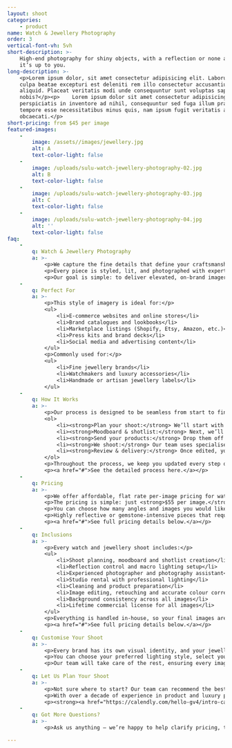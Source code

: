 ```yaml
---
layout: shoot
categories:
    - product
name: Watch & Jewellery Photography
order: 3
vertical-font-vh: 5vh
short-description: >-
    High-end photography for shiny objects, with a reflection or none at all -
    it’s up to you.
long-description: >-
    <p>Lorem ipsum dolor, sit amet consectetur adipisicing elit. Laborum in
    culpa beatae excepturi est deleniti rem illo consectetur accusantium
    aliquid. Placeat veritatis modi unde consequuntur sunt voluptas sapiente hic
    nobis?</p><p>    Lorem ipsum dolor sit amet consectetur adipisicing elit. Ex
    perspiciatis in inventore ad nihil, consequuntur sed fuga illum praesentium
    tempore esse necessitatibus minus quis, nam ipsum fugit veritatis aut
    obcaecati.</p>
short-pricing: from $45 per image
featured-images:
    -
        image: /assets//images/jewellery.jpg
        alt: A
        text-color-light: false
    -
        image: /uploads/sulu-watch-jewellery-photography-02.jpg
        alt: B
        text-color-light: false
    -
        image: /uploads/sulu-watch-jewellery-photography-03.jpg
        alt: C
        text-color-light: false
    -
        image: /uploads/sulu-watch-jewellery-photography-04.jpg
        alt: ''
        text-color-light: false
faq:
    -
        q: Watch & Jewellery Photography
        a: >-
            <p>We capture the fine details that define your craftsmanship, from the sparkle of gemstones to the precision of watch dials.</p>
            <p>Every piece is styled, lit, and photographed with expert precision to highlight materials, texture, and shine without distraction.</p>
            <p>Our goal is simple: to deliver elevated, on-brand imagery that feels timeless, refined, and perfectly suited for luxury products.</p>
    -
        q: Perfect For
        a: >-
            <p>This style of imagery is ideal for:</p>
            <ul>
                <li>E-commerce websites and online stores</li>
                <li>Brand catalogues and lookbooks</li>
                <li>Marketplace listings (Shopify, Etsy, Amazon, etc.)</li>
                <li>Press kits and brand decks</li>
                <li>Social media and advertising content</li>
            </ul>
            <p>Commonly used for:</p>
            <ul>
                <li>Fine jewellery brands</li>
                <li>Watchmakers and luxury accessories</li>
                <li>Handmade or artisan jewellery labels</li>
            </ul>
    -
        q: How It Works
        a: >-
            <p>Our process is designed to be seamless from start to finish:</p>
            <ol>
                <li><strong>Plan your shoot:</strong> We’ll start with a call with one of our experienced shoot producers to get to know your brand, collection, and goals for the shoot, and walk you through exactly what to expect.</li>
                <li><strong>Moodboard & shotlist:</strong> Next, we’ll create a detailed shoot plan that covers everything from lighting and reflection control to background colours, angles, and styling. You’ll see exactly what’s being captured before we start so there are no surprises.</li>
                <li><strong>Send your products:</strong> Drop them off to our Bali studio or ship them through our trusted local and international partners. Each piece will be carefully handled, cleaned, and prepared before the shoot.</li>
                <li><strong>We shoot:</strong> Our team uses specialised lighting setups, reflectors, and macro lenses to capture every fine detail with perfect clarity, ensuring your pieces look polished and luxurious.</li>
                <li><strong>Review & delivery:</strong> Once edited, your images are uploaded to a private gallery for your review and final approval before delivery.</li>
            </ol>
            <p>Throughout the process, we keep you updated every step of the way so you can relax knowing your products are in expert hands.</p>
            <p><a href="#">See the detailed process here.</a></p>
    -
        q: Pricing
        a: >-
            <p>We offer affordable, flat rate per-image pricing for watch and jewellery photography, with a rate that already includes the studio rental, professional lighting, reflection control, photographer, and professional editing and retouching. It’s an end-to-end service for one simple price.</p>
            <p>The pricing is simple: just <strong>$55 per image.</strong></p>
            <p>You can choose how many angles and images you would like us to capture for each piece, with the average being 3 to 4 images (front, angled, close-up detail, and lifestyle variation).</p>
            <p>Highly reflective or gemstone-intensive pieces that require advanced lighting or retouching may incur a small additional fee, which we’ll confirm with you in advance.</p>
            <p><a href="#">See full pricing details below.</a></p>
    -
        q: Inclusions
        a: >-
            <p>Every watch and jewellery shoot includes:</p>
            <ul>
                <li>Shoot planning, moodboard and shotlist creation</li>
                <li>Reflection control and macro lighting setup</li>
                <li>Experienced photographer and photography assistant</li>
                <li>Studio rental with professional lighting</li>
                <li>Cleaning and product preparation</li>
                <li>Image editing, retouching and accurate colour correction</li>
                <li>Background consistency across all images</li>
                <li>Lifetime commercial license for all images</li>
            </ul>
            <p>Everything is handled in-house, so your final images are cohesive, polished, and ready to use across your website, social media, and marketing channels.</p>
            <p><a href="#">See full pricing details below.</a></p>
    -
        q: Customise Your Shoot
        a: >-
            <p>Every brand has its own visual identity, and your jewellery and watch photography should reflect that.</p>
            <p>You can choose your preferred lighting style, select your background colour (transparent or any HEX code), and guide the styling of each piece, whether you prefer simple flat positioning, angled shadows, or a stylised hero layout.</p>
            <p>Our team will take care of the rest, ensuring every image feels cohesive, premium, and true to your brand.</p>
    -
        q: Let Us Plan Your Shoot
        a: >-
            <p>Not sure where to start? Our team can recommend the best package based on your goals and help you plan the perfect shoot for your jewellery or watch brand.</p>
            <p>With over a decade of experience in product and luxury photography, we’ll guide you through everything from lighting and reflection control to styling and delivery timelines.</p>
            <p><strong><a href="https://calendly.com/hello-gv4/intro-call">Book a complimentary call</a></strong> and let’s bring your collection to life.</p>
    -
        q: Got More Questions?
        a: >-
            <p>Ask us anything — we’re happy to help clarify pricing, timelines, workflow or review your moodboard and let you know what’s possible for your shoot.</p>

---
```

